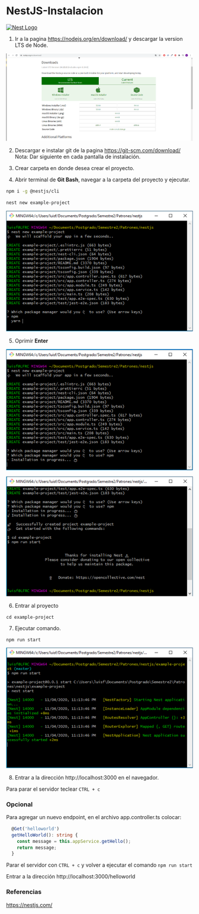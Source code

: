 # NestJS-Instalacion

<p align="left">
  <a href="http://nestjs.com/" target="blank"><img src="https://nestjs.com/img/logo-small.svg" width="100" alt="Nest Logo" /></a>
</p>

1. Ir a la pagina https://nodejs.org/en/download/ y descargar la version LTS de Node.

![](./capturas/1.PNG)

2. Descargar e instalar git de la pagina https://git-scm.com/download/ Nota: Dar siguiente en cada pantalla de instalación.

3. Crear carpeta en donde desea crear el proyecto.

4. Abrir terminal de **Git Bash**, navegar a la carpeta del proyecto y ejecutar.
```bash
npm i -g @nestjs/cli
```
```bash
nest new example-project
```

![](./capturas/2.PNG)

5. Oprimir **Enter**

![](./capturas/3.PNG)

![](./capturas/4.PNG)

6. Entrar al proyecto
```
cd example-project
```
7. Ejecutar comando.
```
npm run start
```

![](./capturas/5.PNG)

8. Entrar a la dirección http://localhost:3000 en el navegador.

Para parar el servidor teclear ``CTRL + c``

### Opcional
Para agregar un nuevo endpoint, en el archivo app.controller.ts colocar:

```typescript
  @Get('helloworld')
  getHelloWorld(): string {
    const message = this.appService.getHello();
    return message;
  }
```
Parar el servidor con ``CTRL + c`` y volver a ejecutar el comando ``npm run start``

Entrar a la dirección http://localhost:3000/helloworld

### Referencias
https://nestjs.com/
